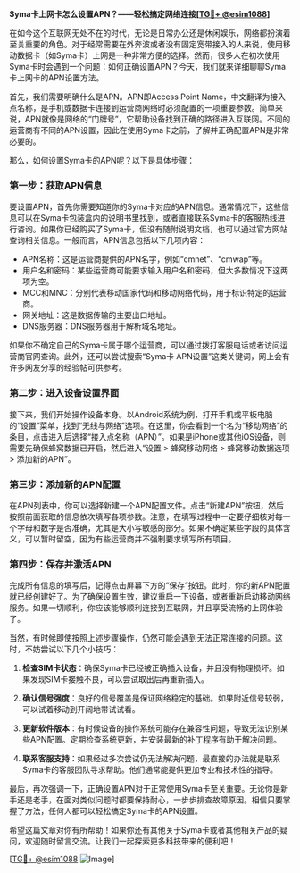 **Syma卡上网卡怎么设置APN？——轻松搞定网络连接[[TG💪+ @esim1088](https://t.me/s/esim1088)]**

在如今这个互联网无处不在的时代，无论是日常办公还是休闲娱乐，网络都扮演着至关重要的角色。对于经常需要在外奔波或者没有固定宽带接入的人来说，使用移动数据卡（如Syma卡）上网是一种非常方便的选择。然而，很多人在初次使用Syma卡时会遇到一个问题：如何正确设置APN？今天，我们就来详细聊聊Syma卡上网卡的APN设置方法。

首先，我们需要明确什么是APN。APN即Access Point Name，中文翻译为接入点名称，是手机或数据卡连接到运营商网络时必须配置的一项重要参数。简单来说，APN就像是网络的“门牌号”，它帮助设备找到正确的路径进入互联网。不同的运营商有不同的APN设置，因此在使用Syma卡之前，了解并正确配置APN是非常必要的。

那么，如何设置Syma卡的APN呢？以下是具体步骤：

### 第一步：获取APN信息

要设置APN，首先你需要知道你的Syma卡对应的APN信息。通常情况下，这些信息可以在Syma卡包装盒内的说明书里找到，或者直接联系Syma卡的客服热线进行咨询。如果你已经购买了Syma卡，但没有随附说明文档，也可以通过官方网站查询相关信息。一般而言，APN信息包括以下几项内容：

- APN名称：这是运营商提供的APN名字，例如“cmnet”、“cmwap”等。
- 用户名和密码：某些运营商可能要求输入用户名和密码，但大多数情况下这两项为空。
- MCC和MNC：分别代表移动国家代码和移动网络代码，用于标识特定的运营商。
- 网关地址：这是数据传输的主要出口地址。
- DNS服务器：DNS服务器用于解析域名地址。

如果你不确定自己的Syma卡属于哪个运营商，可以通过拨打客服电话或者访问运营商官网查询。此外，还可以尝试搜索“Syma卡 APN设置”这类关键词，网上会有许多网友分享的经验帖可供参考。

### 第二步：进入设备设置界面

接下来，我们开始操作设备本身。以Android系统为例，打开手机或平板电脑的“设置”菜单，找到“无线与网络”选项。在这里，你会看到一个名为“移动网络”的条目，点击进入后选择“接入点名称（APN）”。如果是iPhone或其他iOS设备，则需要先确保蜂窝数据已开启，然后进入“设置 > 蜂窝移动网络 > 蜂窝移动数据选项 > 添加新的APN”。

### 第三步：添加新的APN配置

在APN列表中，你可以选择新建一个APN配置文件。点击“新建APN”按钮，然后按照前面获取的信息依次填写各项参数。注意，在填写过程中一定要仔细核对每一个字母和数字是否准确，尤其是大小写敏感的部分。如果不确定某些字段的具体含义，可以暂时留空，因为有些运营商并不强制要求填写所有项目。

### 第四步：保存并激活APN

完成所有信息的填写后，记得点击屏幕下方的“保存”按钮。此时，你的新APN配置就已经创建好了。为了确保设置生效，建议重启一下设备，或者重新启动移动网络服务。如果一切顺利，你应该能够顺利连接到互联网，并且享受流畅的上网体验了。

当然，有时候即使按照上述步骤操作，仍然可能会遇到无法正常连接的问题。这时，不妨尝试以下几个小技巧：

1. **检查SIM卡状态**：确保Syma卡已经被正确插入设备，并且没有物理损坏。如果发现SIM卡接触不良，可以尝试取出后再重新插入。
   
2. **确认信号强度**：良好的信号覆盖是保证网络稳定的基础。如果附近信号较弱，可以试着移动到开阔地带试试看。

3. **更新软件版本**：有时候设备的操作系统可能存在兼容性问题，导致无法识别某些APN配置。定期检查系统更新，并安装最新的补丁程序有助于解决问题。

4. **联系客服支持**：如果经过多次尝试仍无法解决问题，最直接的办法就是联系Syma卡的客服团队寻求帮助。他们通常能提供更加专业和技术性的指导。

最后，再次强调一下，正确设置APN对于正常使用Syma卡至关重要。无论你是新手还是老手，在面对类似问题时都要保持耐心，一步步排查故障原因。相信只要掌握了方法，任何人都可以轻松搞定Syma卡的APN设置。

希望这篇文章对你有所帮助！如果你还有其他关于Syma卡或者其他相关产品的疑问，欢迎随时留言交流。让我们一起探索更多科技带来的便利吧！

[[TG💪+ @esim1088](https://t.me/s/esim1088) ![Image](https://i.postimg.cc/4NQfJmqS/Snipaste-2025-05-13-00-14-12.png)]
